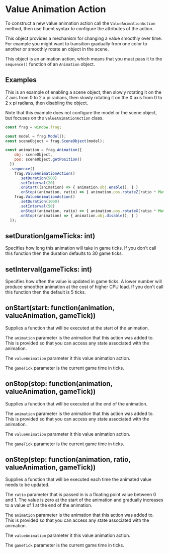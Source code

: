 # Value Animation Action
To construct a new value animation action call the `ValueAnimationAction` 
method, then use fluent syntax to configure the attributes of the action.

This object provides a mechanism for changing a value smoothly over time.
For example you might want to transition gradually from one color to another
or smoothly rotate an object in the scene.

This object is an animation action, which means that you must pass it
to the `sequence()` function of an `Animation` object.

## Examples
This is an example of enabling a scene object, then slowly rotating it on
the Z axis from 0 to 2 x pi radians, then slowly rotating it on the X axis
from 0 to 2 x pi radians, then disabling the object.

Note that this example does not configure the model or the scene object, but
focuses on the `ValueAnimationAction` class.

```javascript
const frag = window.frag;

const model = frag.Model();
const sceneObject = frag.SceneObject(model);

const animation = frag.Animation({ 
    obj: sceneObject, 
    pos: sceneObject.getPosition() 
  })
  .sequence([
    frag.ValueAnimationAction()
      .setDuration(500)
      .setInterval(20)
      .onStart((animation) => { animation.obj.enable(); } )
      .onStep((animation, ratio) => { animation.pos.rotateZ(ratio * Math.PI); }),
    frag.ValueAnimationAction()
      .setDuration(1000)
      .setInterval(50)
      .onStep((animation, ratio) => { animation.pos.rotateX(ratio * Math.PI); })
      .onStop((animation) => { animation.obj.disable(); } )
  ]);
```

## setDuration(gameTicks: int)
Specifies how long this animation will take in game ticks. If you don't call this
function then the duration defaults to 30 game ticks.

## setInterval(gameTicks: int)
Specifies how often the value is updated in game ticks. A lower number will produce
smoother animation at the cost of higher CPU load. If you don't call this function
then the default is 5 ticks.

## onStart(start: function(animation, valueAnimation, gameTick))
Supplies a function that will be executed at the start of the animation.

The `animation` parameter is the animation that this action was added to.
This is provided so that you can access any state associated with the animation.

The `valueAnimation` parameter it this value animation action.

The `gameTick` parameter is the current game time in ticks.

## onStop(stop: function(animation, valueAnimation, gameTick))
Supplies a function that will be executed at the end of the animation.

The `animation` parameter is the animation that this action was added to.
This is provided so that you can access any state associated with the animation.

The `valueAnimation` parameter it this value animation action.

The `gameTick` parameter is the current game time in ticks.

## onStep(step: function(animation, ratio, valueAnimation, gameTick))
Supplies a function that will be executed each time the animated value needs to
be updated.

The `ratio` parameter that is passed in is a floating point value 
between 0 and 1. The value is zero at the start of the animation and 
gradually increases to a value of 1 at the end of the animation.

The `animation` parameter is the animation that this action was added to.
This is provided so that you can access any state associated with the animation.

The `valueAnimation` parameter it this value animation action.

The `gameTick` parameter is the current game time in ticks.
